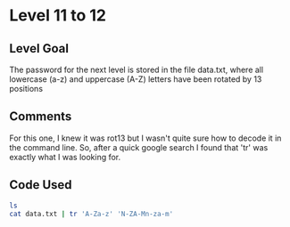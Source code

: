 # Level 11 to 12

## Level Goal
The password for the next level is stored in the file data.txt, where all lowercase (a-z) and uppercase (A-Z) letters have been rotated by 13 positions

## Comments
For this one, I knew it was rot13 but I wasn't quite sure how to decode it in the command line. So, after a quick google search I found that 'tr' was exactly what I was looking for.

Code Used
------
```bash
ls
cat data.txt | tr 'A-Za-z' 'N-ZA-Mn-za-m'
```
